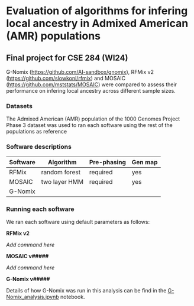 # Evaluation of algorithms for infering local ancestry in Admixed American (AMR) populations
## Final project for CSE 284 (WI24)

G-Nomix (https://github.com/AI-sandbox/gnomix), RFMix v2 (https://github.com/slowkoni/rfmix) and MOSAIC (https://github.com/mststats/MOSAIC) were compared to assess their performance on infering local ancestry across different sample sizes.

### Datasets
The Admixed American (AMR) population of the 1000 Genomes Project Phase 3 dataset was used to ran each software using the rest of the populations as reference

### Software descriptions

| Software  | Algorithm | Pre-phasing | Gen map |
| --------- | --------- | ----------- | ------- |
| RFMix  | random forest  | required | yes |
| MOSAIC | two layer HMM  | required | yes |
| G-Nomix  |   |  |  |


### Running each software
We ran each software using default parameters as follows:

**RFMix v2**

_Add command here_ 


**MOSAIC v#####**

_Add command here_ 


**G-Nomix v#####**

Details of how G-Nomix was run in this analysis can be find in the [G-Nomix_analysis.ipynb](G-Nomix_analysis.ipynb) notebook.




